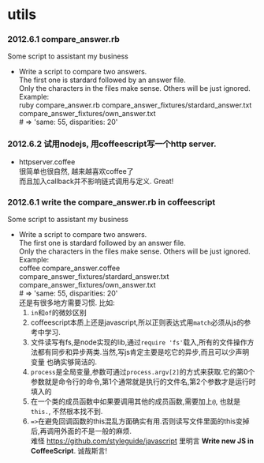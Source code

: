 utils
=====

### 2012.6.1  compare_answer.rb 
Some script to assistant my business   
* Write a script to compare two answers.  
  The first one is stardard followed by an answer file.   
  Only the characters in the files make sense. Others will be just ignored.  
  Example:   
  		ruby compare_answer.rb compare_answer_fixtures/stardard_answer.txt compare_answer_fixtures/own_answer.txt  
        # => 'same: 55, disparities: 20'  

### 2012.6.2 试用nodejs, 用coffeescript写一个http server.  
  - httpserver.coffee  
  很简单也很自然, 越来越喜欢coffee了  
  而且加入callback并不影响链式调用与定义. Great!  
  
### 2012.6.1  write the compare_answer.rb in coffeescript 
Some script to assistant my business   
* Write a script to compare two answers.  
  The first one is stardard followed by an answer file.   
  Only the characters in the files make sense. Others will be just ignored.  
  Example:   
  		coffee compare_answer.coffee compare_answer_fixtures/stardard_answer.txt compare_answer_fixtures/own_answer.txt  
        # => 'same: 55, disparities: 20'  
  还是有很多地方需要习惯. 比如:  
  1. `in`和`of`的微妙区别  
  2. coffeescript本质上还是javascript,所以正则表达式用`match`必须从js的参考中学习.  
  3. 文件读写有fs,是node实现的lib,通过`require 'fs'`载入,所有的文件操作方法都有同步和异步两类.当然,写js肯定主要是吃它的异步,而且可以少声明变量
  也确实够简洁的.  
  4. `process`是全局变量,参数可通过`process.argv[2]`的方式来获取.它的第0个参数就是命令行的命令,第1个通常就是执行的文件名,第2个参数才是运行时填入的  
  5. 在一个类的成员函数中如果要调用其他的成员函数,需要加上`@`, 也就是`this.`, 不然根本找不到.  
  6. `=>`在避免回调函数的this混乱方面确实有用.否则读写文件里面的this变掉后,再调用外面的不是一般的麻烦.  
  难怪 https://github.com/styleguide/javascript 里明言 **Write new JS in CoffeeScript**. 诚哉斯言!  
  
